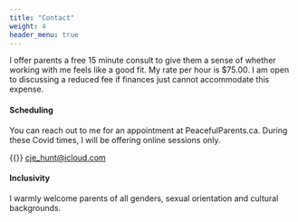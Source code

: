 ```yaml
---
title: "Contact"
weight: 4
header_menu: true
---
```


I offer parents a free 15 minute consult to give them a sense of whether working with me feels like a good fit.  My rate per hour is $75.00. I am open to discussing a reduced fee if finances just cannot accommodate this expense.


#### Scheduling
You can reach out to me for an appointment at PeacefulParents.ca. During these Covid times, I will be offering online sessions only.


{{<icon class="fa fa-envelope">}}&nbsp;[cje_hunt@icloud.com](mailto:cje_hunt@icloud.com)

#### Inclusivity
I warmly welcome parents of all genders, sexual orientation and cultural backgrounds.